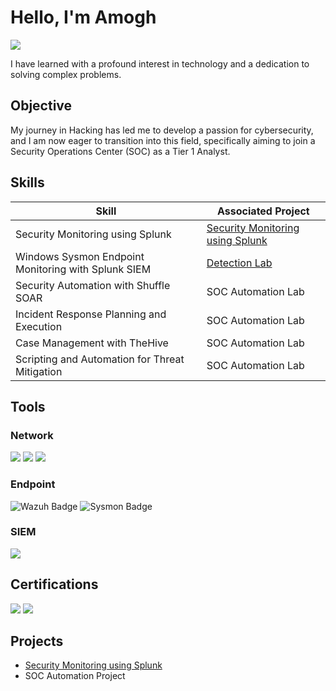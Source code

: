 # Hello, I'm Amogh
<a href="https://www.linkedin.com/in/amogh-vyas-797940300"><img src="https://img.shields.io/badge/-LinkedIn-0072b1?&style=for-the-badge&logo=linkedin&logoColor=white" /></a>

I have learned with a profound interest in technology and a dedication to solving complex problems.

## Objective

My journey in Hacking has led me to develop a passion for cybersecurity, and I am now eager to transition into this field, specifically aiming to join a Security Operations Center (SOC) as a Tier 1 Analyst.

## Skills

| Skill                                         | Associated Project         |
|-----------------------------------------------|----------------------------|
| Security Monitoring using Splunk          | <a href="https://github.com/Amoghx0/Security-Monitoring-using-Splunk">Security Monitoring using Splunk</a>|
|   Windows Sysmon Endpoint Monitoring with Splunk SIEM  | <a href="https://google.com">Detection Lab</a>|
| Security Automation with Shuffle SOAR         | SOC Automation Lab|
| Incident Response Planning and Execution      | SOC Automation Lab|
| Case Management with TheHive                  | SOC Automation Lab|
| Scripting and Automation for Threat Mitigation | SOC Automation Lab|

## Tools


### Network
<div>
    <img src="https://img.shields.io/badge/-Wireshark-1679A7?&style=for-the-badge&logo=Wireshark&logoColor=white" />
    <img src="https://img.shields.io/badge/-Suricata-EF3B2D?&style=for-the-badge&logo=Suricata&logoColor=white" />
    <img src="https://img.shields.io/badge/-Snort-FF0000?&style=for-the-badge&logo=snort&logoColor=white" />
</div>

### Endpoint
<div>
    <img src="https://img.shields.io/badge/-Wazuh-0267C1?&style=for-the-badge&logo=wazuh&logoColor=white" alt="Wazuh Badge" />
    <img src="https://img.shields.io/badge/-Sysmon-000000?&style=for-the-badge&logo=microsoft&logoColor=white" alt="Sysmon Badge" />


### SIEM
<div>
<img src="https://img.shields.io/badge/-Splunk-000000?&style=for-the-badge&logo=Splunk&logoColor=white" />
    </div>

## Certifications

<div>
<img src="https://img.shields.io/badge/IBM-Cybersecurity-blue?style=for-the-badge&logo=IBM&logoColor=white" />
<img src="https://img.shields.io/badge/-Linux%20Certification-2C3E50?&style=for-the-badge&logo=linux&logoColor=white" />
</div>

## Projects
- <a href="https://github.com/Amoghx0/Security-Monitoring-using-Splunk">Security Monitoring using Splunk</a>
- SOC Automation Project
